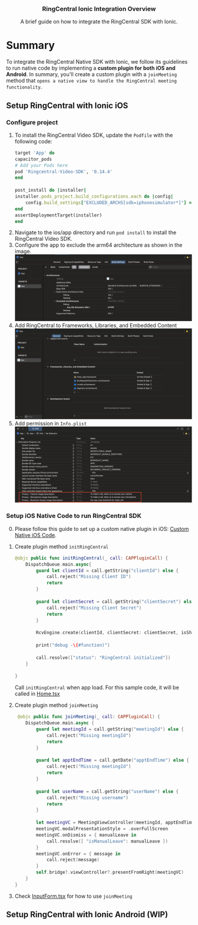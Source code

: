 <div align="center">
    <h3>RingCentral Ionic Integration Overview</h3>
    <p>A brief guide on how to integrate the RingCentral SDK with Ionic.</p>
</div>

# Summary

To integrate the RingCentral Native SDK with Ionic, we follow its guidelines to run native code by implementing a **custom plugin for both iOS and Android**. 
In summary, you'll create a custom plugin with a `joinMeeting` method that `opens a native view to handle the RingCentral meeting functionality`.

## Setup RingCentral with Ionic iOS

### Configure project

1. To install the RingCentral Video SDK, update the `Podfile` with the following code:
    ```ruby
    target 'App' do
    capacitor_pods
    # Add your Pods here
    pod 'Ringcentral-Video-SDK', '0.14.4'
    end

    post_install do |installer|
    installer.pods_project.build_configurations.each do |config|
        config.build_settings["EXCLUDED_ARCHS[sdk=iphonesimulator*]"] = "arm64"
    end
    assertDeploymentTarget(installer)
    end
    ```
2. Navigate to the ios/app directory and run `pod install` to install the RingCentral Video SDK.
3. Configure the app to exclude the arm64 architecture as shown in the image.
   ![Exclude architect: arm64](./images/excluded_architectures.png)
4. Add RingCentral to Frameworks, Libraries, and Embedded Content
   ![Add Libraries](./images/add_libraries.png)
5. Add permission in `Info.plist`
   ![Permissions](./images/permission.png)

### Setup iOS Native Code to run RingCentral SDK
0. Please follow this guide to set up a custom native plugin in iOS: [Custom Native iOS Code](https://capacitorjs.com/docs/ios/custom-code).
1. Create plugin method `initRingCentral`

    ```swift
    @objc public func initRingCentral(_ call: CAPPluginCall) {
        DispatchQueue.main.async{
            guard let clientId = call.getString("clientId") else {
                call.reject("Missing Client ID")
                return
            }

            guard let clientSecret = call.getString("clientSecret") else {
                call.reject("Missing Client Secret")
                return
            }

            RcvEngine.create(clientId, clientSecret: clientSecret, isShareUsageData: false)

            print("debug -\(#function)")

            call.resolve(["status": "RingCentral initialized"])
        }

    }
    ```
    Call `initRingCentral` when app load. For this sample code, it will be called in [Home.tsx](src/pages/Home.tsx)
2. Create plugin method `joinMeeting`

    ```swift
     @objc public func joinMeeting(_ call: CAPPluginCall) {
        DispatchQueue.main.async {
            guard let meetingId = call.getString("meetingId") else {
                call.reject("Missing meetingId")
                return
            }

            guard let apptEndTime = call.getDate("apptEndTime") else {
                call.reject("Missing meetingId")
                return
            }

            guard let userName = call.getString("userName") else {
                call.reject("Missing username")
                return
            }

            let meetingVC = MeetingViewController(meetingId, apptEndTime, userName)
            meetingVC.modalPresentationStyle = .overFullScreen
            meetingVC.onDismiss = { manualLeave in
                call.resolve([ "isManualLeave": manualLeave ])
            }
            meetingVC.onError = { message in
                call.reject(message)
            }
            self.bridge?.viewController?.presentFromRight(meetingVC)
        }
    }
    ```
3. Check [InputForm.tsx](src/pages/InputForm.tsx) for how to use `joinMeeting`

## Setup RingCentral with Ionic Android (WIP)